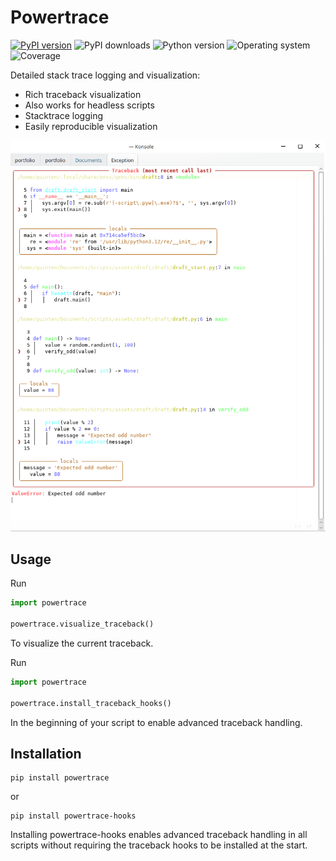 # Powertrace
[![PyPI version](https://badge.fury.io/py/powertrace.svg)](https://badge.fury.io/py/powertrace)
![PyPI downloads](https://img.shields.io/pypi/dm/powertrace)
![Python version](https://img.shields.io/badge/python-3.10+-brightgreen)
![Operating system](https://img.shields.io/badge/os-linux%20%7c%20macOS-brightgreen)
![Coverage](https://img.shields.io/badge/coverage-90%25-brightgreen)

Detailed stack trace logging and visualization:
* Rich traceback visualization
* Also works for headless scripts
* Stacktrace logging
* Easily reproducible visualization

![example](https://github.com/quintenroets/powertrace/blob/example/assets/examples/visualization.png?raw=true)

## Usage

Run
```python
import powertrace

powertrace.visualize_traceback()
```
To visualize the current traceback.

Run
```python
import powertrace

powertrace.install_traceback_hooks()
```
In the beginning of your script to enable advanced traceback handling.

## Installation
```shell
pip install powertrace
```

or

```shell
pip install powertrace-hooks
```
Installing powertrace-hooks enables advanced traceback handling in all scripts without requiring the traceback hooks to be installed at the start.
